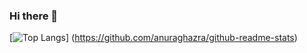 ### Hi there 👋

[![Top Langs](https://github-readme-stats.vercel.app/api/top-langs/?username=Rzyue3&layout=compact&theme=onedark)]
(https://github.com/anuraghazra/github-readme-stats)

<!--
**Rzyue3/Rzyue3** is a ✨ _special_ ✨ repository because its `README.md` (this file) appears on your GitHub profile.

Here are some ideas to get you started:

- 🔭 I’m currently working on ...
- 🌱 I’m currently learning ...
- 👯 I’m looking to collaborate on ...
- 🤔 I’m looking for help with ...
- 💬 Ask me about ...
- 📫 How to reach me: ...
- 😄 Pronouns: ...
- ⚡ Fun fact: ...
-->
